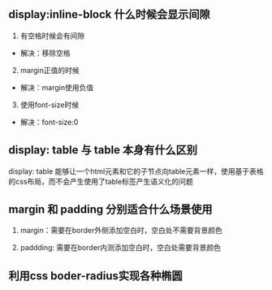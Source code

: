 ## display:inline-block 什么时候会显示间隙
1. 有空格时候会有间隙
  * 解决：移除空格

2. margin正值的时候
  * 解决：margin使用负值

3. 使用font-size时候
  * 解决：font-size:0 


## display: table 与 table 本身有什么区别
display: table 能够让一个html元素和它的子节点向table元素一样，使用基于表格的css布局，而不会产生使用了table标签产生语义化的问题



## margin 和 padding 分别适合什么场景使用
1. margin：需要在border外侧添加空白时，空白处不需要背景颜色

2. paddding: 需要在border内测添加空白时，空白处需要背景颜色


## 利用css boder-radius实现各种椭圆
